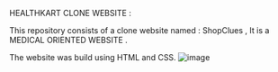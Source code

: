 HEALTHKART CLONE WEBSITE :

This repository consists of a clone website named : ShopClues , It is a MEDICAL  ORIENTED WEBSITE .

The website was build using HTML and CSS.
![image](https://github.com/kratiarora03/HealthKart/assets/106904755/12048ad7-b2b5-41e6-b5e3-d6e3f9e4caf2)
